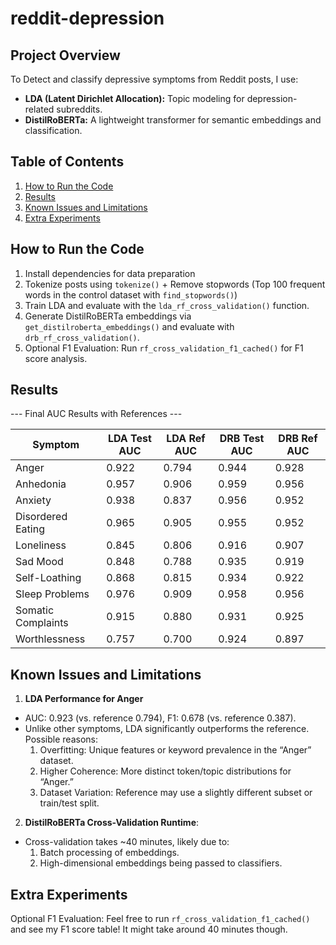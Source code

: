 # reddit-depression

## Project Overview

To Detect and classify depressive symptoms from Reddit posts, I use:
- **LDA (Latent Dirichlet Allocation):** Topic modeling for depression-related subreddits.  
- **DistilRoBERTa:** A lightweight transformer for semantic embeddings and classification.

## Table of Contents

1. [How to Run the Code](#how-to-run-the-code) 
2. [Results](#results)
3. [Known Issues and Limitations](#known-issues-and-limitations)  
4. [Extra Experiments](#extra-experiments)  

## How to Run the Code
1. Install dependencies for data preparation
2.	Tokenize posts using `tokenize()` + Remove stopwords (Top 100 frequent words in the control dataset with `find_stopwords()`)
3.	Train LDA and evaluate with the  `lda_rf_cross_validation()` function.
4.	Generate DistilRoBERTa embeddings via `get_distilroberta_embeddings()` and evaluate with `drb_rf_cross_validation()`.
5. Optional F1 Evaluation: Run `rf_cross_validation_f1_cached()` for F1 score analysis.

## Results
--- Final AUC Results with References ---

| Symptom              | LDA Test AUC | LDA Ref AUC | DRB Test AUC | DRB Ref AUC |
|----------------------|--------------|-------------|--------------|-------------|
| Anger               | 0.922        | 0.794       | 0.944        | 0.928       |
| Anhedonia           | 0.957        | 0.906       | 0.959        | 0.956       |
| Anxiety             | 0.938        | 0.837       | 0.956        | 0.952       |
| Disordered Eating   | 0.965        | 0.905       | 0.955        | 0.952       |
| Loneliness          | 0.845        | 0.806       | 0.916        | 0.907       |
| Sad Mood            | 0.848        | 0.788       | 0.935        | 0.919       |
| Self-Loathing       | 0.868        | 0.815       | 0.934        | 0.922       |
| Sleep Problems      | 0.976        | 0.909       | 0.958        | 0.956       |
| Somatic Complaints  | 0.915        | 0.880       | 0.931        | 0.925       |
| Worthlessness       | 0.757        | 0.700       | 0.924        | 0.897       |

## Known Issues and Limitations

1. **LDA Performance for Anger**
 - AUC: 0.923 (vs. reference 0.794), F1: 0.678 (vs. reference 0.387).
 - Unlike other symptoms, LDA significantly outperforms the reference. Possible reasons:
   1) Overfitting: Unique features or keyword prevalence in the “Anger” dataset.
   2) Higher Coherence: More distinct token/topic distributions for “Anger.”
   3) Dataset Variation: Reference may use a slightly different subset or train/test split.

2. **DistilRoBERTa Cross-Validation Runtime**:
 - Cross-validation takes ~40 minutes, likely due to:
    1) Batch processing of embeddings.
    2) High-dimensional embeddings being passed to classifiers.

## Extra Experiments
Optional F1 Evaluation: Feel free to run `rf_cross_validation_f1_cached()` and see my F1 score table! It might take around 40 minutes though. 
